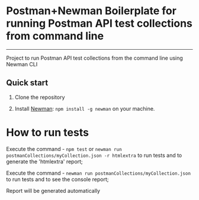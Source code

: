 Postman+Newman Boilerplate for running Postman API test collections from command line
==========================================

***

Project to run Postman API test collections from the command line using Newman CLI

## Quick start

1. Clone the repository

2. Install [Newman](https://learning.postman.com/docs/collections/using-newman-cli/installing-running-newman/#installing-newman): `npm install -g newman` on your machine.

# How to run tests

Execute the command - `npm test` or `newman run postmanCollections/myCollection.json -r htmlextra` to run tests and to generate the 'htmlextra' report;

Execute the command - `newman run postmanCollections/myCollection.json` to run tests and to see the console report;

Report will be generated automatically
